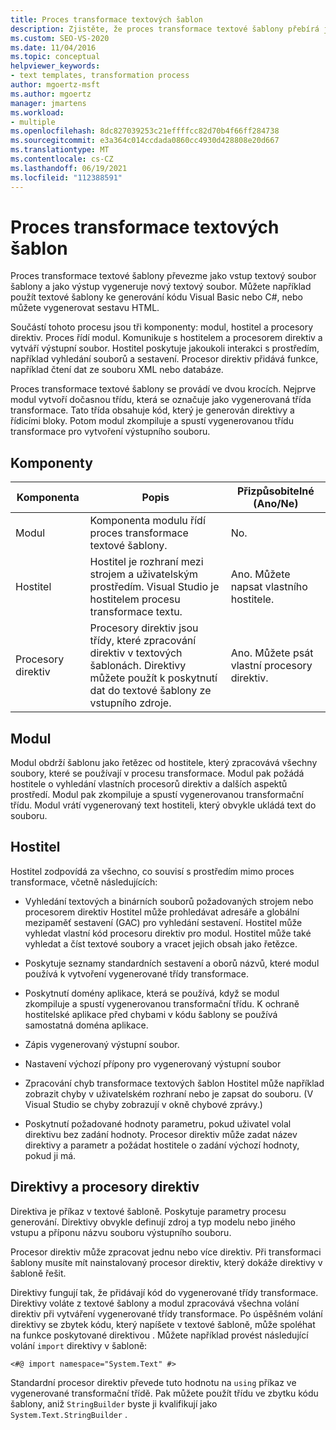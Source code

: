 ```yaml
---
title: Proces transformace textových šablon
description: Zjistěte, že proces transformace textové šablony přebírá jako vstup textový soubor šablony a jako výstup vygeneruje nový textový soubor.
ms.custom: SEO-VS-2020
ms.date: 11/04/2016
ms.topic: conceptual
helpviewer_keywords:
- text templates, transformation process
author: mgoertz-msft
ms.author: mgoertz
manager: jmartens
ms.workload:
- multiple
ms.openlocfilehash: 8dc827039253c21effffcc82d70b4f66ff284738
ms.sourcegitcommit: e3a364c014ccdada0860cc4930d428808e20d667
ms.translationtype: MT
ms.contentlocale: cs-CZ
ms.lasthandoff: 06/19/2021
ms.locfileid: "112388591"
---
```

# <a name="the-text-template-transformation-process"></a>Proces transformace textových šablon
Proces transformace textové šablony převezme jako vstup textový soubor šablony a jako výstup vygeneruje nový textový soubor. Můžete například použít textové šablony ke generování kódu Visual Basic nebo C#, nebo můžete vygenerovat sestavu HTML.

 Součástí tohoto procesu jsou tři komponenty: modul, hostitel a procesory direktiv. Proces řídí modul. Komunikuje s hostitelem a procesorem direktiv a vytváří výstupní soubor. Hostitel poskytuje jakoukoli interakci s prostředím, například vyhledání souborů a sestavení. Procesor direktiv přidává funkce, například čtení dat ze souboru XML nebo databáze.

 Proces transformace textové šablony se provádí ve dvou krocích. Nejprve modul vytvoří dočasnou třídu, která se označuje jako vygenerovaná třída transformace. Tato třída obsahuje kód, který je generován direktivy a řídicími bloky. Potom modul zkompiluje a spustí vygenerovanou třídu transformace pro vytvoření výstupního souboru.

## <a name="components"></a>Komponenty

|Komponenta|Popis|Přizpůsobitelné (Ano/Ne)|
|-|-|-|
|Modul|Komponenta modulu řídí proces transformace textové šablony.|No.|
|Hostitel|Hostitel je rozhraní mezi strojem a uživatelským prostředím. Visual Studio je hostitelem procesu transformace textu.|Ano. Můžete napsat vlastního hostitele.|
|Procesory direktiv|Procesory direktiv jsou třídy, které zpracování direktiv v textových šablonách. Direktivy můžete použít k poskytnutí dat do textové šablony ze vstupního zdroje.|Ano. Můžete psát vlastní procesory direktiv.|

## <a name="the-engine"></a>Modul
 Modul obdrží šablonu jako řetězec od hostitele, který zpracovává všechny soubory, které se používají v procesu transformace. Modul pak požádá hostitele o vyhledání vlastních procesorů direktiv a dalších aspektů prostředí. Modul pak zkompiluje a spustí vygenerovanou transformační třídu. Modul vrátí vygenerovaný text hostiteli, který obvykle ukládá text do souboru.

## <a name="the-host"></a>Hostitel
 Hostitel zodpovídá za všechno, co souvisí s prostředím mimo proces transformace, včetně následujících:

- Vyhledání textových a binárních souborů požadovaných strojem nebo procesorem direktiv Hostitel může prohledávat adresáře a globální mezipaměť sestavení (GAC) pro vyhledání sestavení. Hostitel může vyhledat vlastní kód procesoru direktiv pro modul. Hostitel může také vyhledat a číst textové soubory a vracet jejich obsah jako řetězce.

- Poskytuje seznamy standardních sestavení a oborů názvů, které modul používá k vytvoření vygenerované třídy transformace.

- Poskytnutí domény aplikace, která se používá, když se modul zkompiluje a spustí vygenerovanou transformační třídu. K ochraně hostitelské aplikace před chybami v kódu šablony se používá samostatná doména aplikace.

- Zápis vygenerovaný výstupní soubor.

- Nastavení výchozí přípony pro vygenerovaný výstupní soubor

- Zpracování chyb transformace textových šablon Hostitel může například zobrazit chyby v uživatelském rozhraní nebo je zapsat do souboru. (V Visual Studio se chyby zobrazují v okně chybové zprávy.)

- Poskytnutí požadované hodnoty parametru, pokud uživatel volal direktivu bez zadání hodnoty. Procesor direktiv může zadat název direktivy a parametr a požádat hostitele o zadání výchozí hodnoty, pokud ji má.

## <a name="directives-and-directive-processors"></a>Direktivy a procesory direktiv
 Direktiva je příkaz v textové šabloně. Poskytuje parametry procesu generování. Direktivy obvykle definují zdroj a typ modelu nebo jiného vstupu a příponu názvu souboru výstupního souboru.

 Procesor direktiv může zpracovat jednu nebo více direktiv. Při transformaci šablony musíte mít nainstalovaný procesor direktiv, který dokáže direktivy v šabloně řešit.

 Direktivy fungují tak, že přidávají kód do vygenerované třídy transformace. Direktivy voláte z textové šablony a modul zpracovává všechna volání direktiv při vytváření vygenerované třídy transformace. Po úspěšném volání direktivy se zbytek kódu, který napíšete v textové šabloně, může spoléhat na funkce poskytované direktivou . Můžete například provést následující volání `import` direktivy v šabloně:

 `<#@ import namespace="System.Text" #>`

 Standardní procesor direktiv převede tuto hodnotu na `using` příkaz ve vygenerované transformační třídě. Pak můžete použít třídu ve zbytku kódu šablony, aniž `StringBuilder` byste ji kvalifikují jako `System.Text.StringBuilder` .
